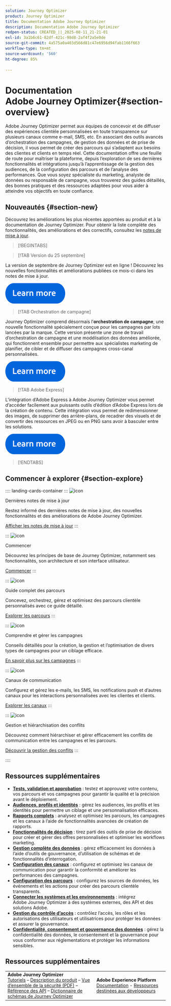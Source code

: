 ```yaml
---
solution: Journey Optimizer
product: Journey Optimizer
title: Documentation Adobe Journey Optimizer
description: Documentation Adobe Journey Optimizer
redpen-status: CREATED_||_2025-08-11_21-21-01
exl-id: 3a1b6c61-82df-421c-98d8-2af4f2a5e0de
source-git-commit: 4a575a0a403d566d81c47e6956d94fab1166f663
workflow-type: tm+mt
source-wordcount: '560'
ht-degree: 85%

---
```


# Documentation Adobe Journey Optimizer{#section-overview}

Adobe Journey Optimizer permet aux équipes de concevoir et de diffuser des expériences clientèle personnalisées en toute transparence sur plusieurs canaux comme e-mail, SMS, etc. En associant des outils avancés d’orchestration des campagnes, de gestion des données et de prise de décision, il vous permet de créer des parcours qui s’adaptent aux besoins des clientes et clients en temps réel. Cette documentation offre une feuille de route pour maîtriser la plateforme, depuis l’exploration de ses dernières fonctionnalités et intégrations jusqu’à l’apprentissage de la gestion des audiences, de la configuration des parcours et de l’analyse des performances. Que vous soyez spécialiste du marketing, analyste de données ou responsable de campagne, vous trouverez des guides détaillés, des bonnes pratiques et des ressources adaptées pour vous aider à atteindre vos objectifs en toute confiance.

## Nouveautés {#section-new}

Découvrez les améliorations les plus récentes apportées au produit et à la documentation de Journey Optimizer. Pour obtenir la liste complète des fonctionnalités, des améliorations et des correctifs, consultez les [notes de mise à jour](using/rn/release-notes.md).

>[!BEGINTABS]

>[!TAB Version du 25 septembre]

La version de septembre de Journey Optimizer est en ligne ! Découvrez les nouvelles fonctionnalités et améliorations publiées ce mois-ci dans les notes de mise à jour.

[![En savoir plus](using/assets/do-not-localize/learn-more-button.svg)](using/rn/release-notes.md)


>[!TAB Orchestration de campagne]

Journey Optimizer comprend désormais l’**orchestration de campagne**, une nouvelle fonctionnalité spécialement conçue pour les campagnes par lots lancées par la marque. Cette version présente une zone de travail d’orchestration de campagne et une modélisation des données améliorée, qui fonctionnent ensemble pour permettre aux spécialistes marketing de planifier, de cibler et de diffuser des campagnes cross-canal personnalisées.

[![En savoir plus](using/assets/do-not-localize/learn-more-button.svg)](using/orchestrated/gs-orchestrated-campaigns.md)

>[!TAB Adobe Express]

L’intégration d’Adobe Express à Adobe Journey Optimizer vous permet d’accéder facilement aux puissants outils d’édition d’Adobe Express lors de la création de contenu. Cette intégration vous permet de redimensionner des images, de supprimer des arrière-plans, de recadrer des visuels et de convertir des ressources en JPEG ou en PNG sans avoir à basculer entre les solutions.

[![En savoir plus](using/assets/do-not-localize/learn-more-button.svg)](using/integrations/express.md)


>[!ENDTABS]


## Commencer à explorer {#section-explore}

:::: landing-cards-container
:::
![icon](https://cdn.experienceleague.adobe.com/icons/list-check.svg)

Dernières notes de mise à jour

Restez informé des dernières notes de mise à jour, des nouvelles fonctionnalités et des améliorations de Adobe Journey Optimizer.

[Afficher les notes de mise à jour](using/rn/release-notes.md)
:::

:::
![icon](https://cdn.experienceleague.adobe.com/icons/circle-play.svg?lang=fr)

Commencer

Découvrez les principes de base de Journey Optimizer, notamment ses fonctionnalités, son architecture et son interface utilisateur.

[Commencer](./rp_landing_pages/get-started-landing-page.md)
:::

:::
![icon](https://cdn.experienceleague.adobe.com/icons/code-branch.svg?lang=fr)

Guide complet des parcours

Concevez, orchestrez, gérez et optimisez des parcours clientèle personnalisés avec ce guide détaillé.

[Explorer les parcours](./rp_landing_pages/orchestrate-journeys-landing-page.md)
:::

:::
![icon](https://cdn.experienceleague.adobe.com/icons/bullhorn.svg)

Comprendre et gérer les campagnes

Conseils détaillés pour la création, la gestion et l’optimisation de divers types de campagnes pour un ciblage efficace.

[En savoir plus sur les campagnes](./rp_landing_pages/campaigns-landing-page.md)
:::

:::
![icon](https://cdn.experienceleague.adobe.com/icons/envelope.svg)

Canaux de communication

Configurez et gérez les e-mails, les SMS, les notifications push et d’autres canaux pour les interactions personnalisées avec les clientes et clients.

[Explorer les canaux](./using/channels/gs-channels.md)
:::

:::
![icon](https://cdn.experienceleague.adobe.com/icons/scale-balanced.svg)

Gestion et hiérarchisation des conflits

Découvrez comment hiérarchiser et gérer efficacement les conflits de communication entre les campagnes et les parcours.

[Découvrir la gestion des conflits](./rp_landing_pages/conflict-prioritization-landing-page.md)
:::

::::


## Ressources supplémentaires

- **[Tests, validation et approbation](./rp_landing_pages/test-landing-page.md)** : testez et approuvez votre contenu, vos parcours et vos campagnes pour garantir la qualité et la précision avant le déploiement.
- **[Audiences, profils et identités](./rp_landing_pages/audiences-profiles-identities-landing-page.md)** : gérez les audiences, les profils et les identités pour permettre un ciblage et une personnalisation efficaces.
- **[Rapports complets](./rp_landing_pages/reporting-landing-page.md)** : analysez et optimisez les parcours, les campagnes et les canaux à l’aide de fonctionnalités avancées de création de rapports.
- **[Fonctionnalités de décision](./rp_landing_pages/decisioning-landing-page.md)** : tirez parti des outils de prise de décision pour créer et gérer des offres personnalisées et optimiser les workflows marketing.
- **[Gestion complète des données](./rp_landing_pages/data-management-landing-page.md)** : gérez efficacement les données à l’aide d’outils de gouvernance, d’utilisation de schémas et de fonctionnalités d’interrogation.
- **[Configuration des canaux](./rp_landing_pages/configuration-landing-page.md)** : configurez et optimisez les canaux de communication pour garantir la conformité et améliorer les performances des campagnes.
- **[Configuration des parcours](./rp_landing_pages/configure-journeys-landing-page.md)** : configurez les sources de données, les événements et les actions pour créer des parcours clientèle transparents.
- **[Connecter les systèmes et les environnements](./rp_landing_pages/connect-systems-landing-page.md)** : intégrez Adobe Journey Optimizer à des systèmes externes, des API et des solutions Adobe.
- **[Gestion du contrôle d’accès](./rp_landing_pages/access-control-landing-page.md)** : contrôlez l’accès, les rôles et les autorisations des utilisateurs et utilisatrices pour protéger les données et assurer la gouvernance.
- **[Confidentialité, consentement et gouvernance des données](./rp_landing_pages/privacy-landing-page.md)** : gérez la confidentialité des données, le consentement et la gouvernance pour vous conformer aux réglementations et protéger les informations sensibles.

## Ressources supplémentaires

<table style="table-layout:fixed"><tr style="border: 0;">
<td><strong>Adobe Journey Optimizer</strong><br/>
<a href="https://experienceleague.adobe.com/docs/journey-optimizer-learn/tutorials/overview.html?lang=fr" target="_blank">Tutoriels</a> – <a href="https://helpx.adobe.com/fr/legal/product-descriptions/adobe-journey-optimizer.html" target="_blank">Description du produit</a> – <a href="https://www.adobe.com/content/dam/cc/en/security/pdfs/AJO_SecurityOverview.pdf" target="_blank">Vue d’ensemble de la sécurité (PDF)</a> – <a href="https://developer.adobe.com/journey-optimizer-apis/" target="_blank">Référence des API</a> – <a href="https://experienceleague.adobe.com/tools/ajo-schemas/schema-dictionary.html?lang=fr" target="_blank">Dictionnaire de schémas de Journey Optimizer</a>

</td>
<td><strong>Adobe Experience Platform</strong><br/>
<a href="https://experienceleague.adobe.com/docs/experience-platform/landing/home.html?lang=fr" target="_blank">Documentation</a> - <a href="https://www.adobe.com/fr/experience-platform/documentation-and-developer-resources.html" target="_blank">Ressources destinées aux développeurs</a>
</td>
</tr></table>

<!--table style="table-layout:auto"><tr style="border: 0;"><td><img src="using/assets/do-not-localize/newsletter.png"></td><td>
<b>Stay informed and elevate your Adobe Journey Optimizer experience!</b><br/>Sign up for our quarterly newsletter. Gain exclusive access to the latest product updates, captivating stories, real-world use cases, valuable tips, and more – all delivered directly to your inbox every quarter. <a href="https://www.adobe.com/subscription/Adobe_Journey_Optimizer_NL.html">Sign up today!</a></td></tr></table-->

